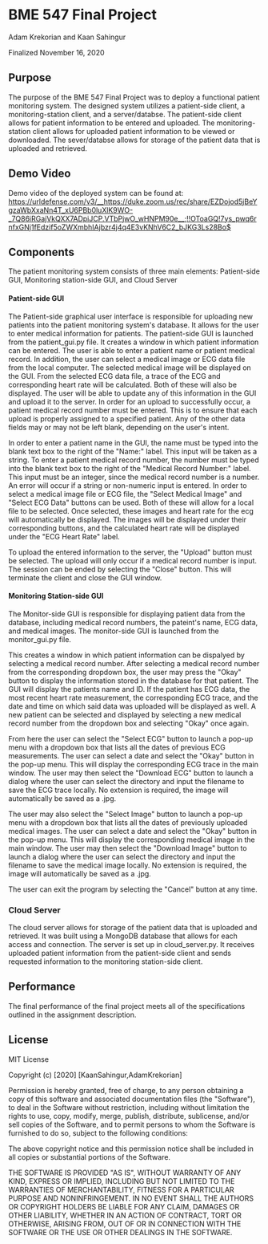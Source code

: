 # BME 547 Final Project
Adam Krekorian and Kaan Sahingur

Finalized November 16, 2020


## Purpose
The purpose of the BME 547 Final Project was to deploy a functional patient monitoring system. The designed system utilizes a patient-side client, a monitoring-station client, and a server/databse. The patient-side client allows for patient information to be entered and uploaded. The monitoring-station client allows for uploaded patient information to be viewed or downloaded. The sever/databse allows for storage of the patient data that is uploaded and retrieved. 


## Demo Video
Demo video of the deployed system can be found at: 
https://urldefense.com/v3/__https://duke.zoom.us/rec/share/EZDojod5jBeYgzaWbXxaNn4T_xU6PBb0luXlK9WO-_7Q86iRGajVkQXX7ADpiJCP.VTbPjwO_wHNPM90e__;!!OToaGQ!7ys_pwq6rnfxGNj1fEdzif5oZWXmbhIAjbzr4j4q4E3vKNhV6C2_bJKG3Ls28Bo$


## Components
The patient monitoring system consists of three main elements: Patient-side GUI, Monitoring station-side GUI, and Cloud Server


#### Patient-side GUI
The Patient-side graphical user interface is responsible for uploading new patients into the patient monitoring system's database. It allows for the user to enter medical information for patients. The patient-side GUI is launched from the patient_gui.py file. It creates a window in which patient information can be entered. The user is able to enter a patient name or patient medical record. In addition, the user can select a medical image or ECG data file from the local computer. The selected medical image will be displayed on the GUI. From the selected ECG data file, a trace of the ECG and corresponding heart rate will be calculated. Both of these will also be displayed. The user will be able to update any of this information in the GUI and upload it to the server. In order for an upload to successfully occur, a patient medical record number must be entered. This is to ensure that each upload is properly assigned to a specified patient. Any of the other data fields may or may not be left blank, depending on the user's intent.

In order to enter a patient name in the GUI, the name must be typed into the blank text box to the right of the "Name:" label. This input will be taken as a string. To enter a patient medical record number, the number must be typed into the blank text box to the right of the "Medical Record Number:" label. This input must be an integer, since the medical record number is a number. An error will occur if a string or non-numeric input is entered. In order to select a medical image file or ECG file, the "Select Medical Image" and "Select ECG Data" buttons can be used. Both of these will allow for a local file to be selected. Once selected, these images and heart rate for the ecg will automatically be displayed. The images will be displayed under their corresponding buttons, and the calculated heart rate will be displayed under the "ECG Heart Rate" label.

To upload the entered information to the server, the "Upload" button must be selected. The upload will only occur if a medical record number is input. The session can be ended by selecting the "Close" button. This will terminate the client and close the GUI window. 


#### Monitoring Station-side GUI
The Monitor-side GUI is responsible for displaying patient data from the database, including medical record numbers, the pateint's name, ECG data, and medical images. The monitor-side GUI is launched from the monitor_gui.py file. 

This creates a window in which patient information can be dispalyed by selecting a medical record number. After selecting a medical record number from the corresponding dropdown box, the user may press the "Okay" button to display the information stored in the database for that patient. The GUI will display the patients name and ID. If the patient has ECG data, the most recent heart rate measurement, the corresponding ECG trace, and the date and time on which said data was uploaded will be displayed as well. A new patient can be selected and displayed by selecting a new medical record number from the dropdown box and selecting "Okay" once again.

From here the user can select the "Select ECG" button to launch a pop-up menu with a dropdown box that lists all the dates of previous ECG measurements. The user can select a date and select the "Okay" button in the pop-up menu. This will display the corresponding ECG trace in the main window. The user may then select the "Download ECG" button to launch a dialog where the user can select the directory and input the filename to save the ECG trace locally. No extension is required, the image will automatically be saved as a .jpg.

The user may also select the "Select Image" button to launch a pop-up menu with a dropdown box that lists all the dates of previously uploaded medical images. The user can select a date and select the "Okay" button in the pop-up menu. This will display the corresponding medical image in the main window. The user may then select the "Download Image" button to launch a dialog where the user can select the directory and input the filename to save the medical image locally. No extension is required, the image will automatically be saved as a .jpg.

The user can exit the program by selecting the "Cancel" button at any time.

### Cloud Server
The cloud server allows for storage of the patient data that is uploaded and retrieved. It was built using a MongoDB database that allows for each access and connection. The server is set up in cloud_server.py. It receives uploaded patient information from the patient-side client and sends requested information to the monitoring station-side client.


## Performance
The final performance of the final project meets all of the specifications outlined in the assignment description.


## License 
MIT License

Copyright (c) [2020] [KaanSahingur,AdamKrekorian]

Permission is hereby granted, free of charge, to any person obtaining a copy
of this software and associated documentation files (the "Software"), to deal
in the Software without restriction, including without limitation the rights
to use, copy, modify, merge, publish, distribute, sublicense, and/or sell
copies of the Software, and to permit persons to whom the Software is
furnished to do so, subject to the following conditions:

The above copyright notice and this permission notice shall be included in all
copies or substantial portions of the Software.

THE SOFTWARE IS PROVIDED "AS IS", WITHOUT WARRANTY OF ANY KIND, EXPRESS OR
IMPLIED, INCLUDING BUT NOT LIMITED TO THE WARRANTIES OF MERCHANTABILITY,
FITNESS FOR A PARTICULAR PURPOSE AND NONINFRINGEMENT. IN NO EVENT SHALL THE
AUTHORS OR COPYRIGHT HOLDERS BE LIABLE FOR ANY CLAIM, DAMAGES OR OTHER
LIABILITY, WHETHER IN AN ACTION OF CONTRACT, TORT OR OTHERWISE, ARISING FROM,
OUT OF OR IN CONNECTION WITH THE SOFTWARE OR THE USE OR OTHER DEALINGS IN THE
SOFTWARE.
